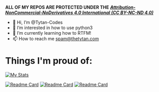 __ALL OF MY REPOS ARE PROTECTED UNDER THE__ [***Attribution-NonCommercial-NoDerivatives 4.0 International (CC BY-NC-ND 4.0)***](https://creativecommons.org/licenses/by-nc-nd/4.0/)
- 👋 Hi, I’m @Tytan-Codes
- 👀 I’m interested in how to use python3
- 🌱 I’m currently learning how to RTFM!
- 📫 How to reach me spam@thetytan.com
# Things I'm proud of:

[![My Stats](https://github-readme-stats.vercel.app/api?username=tytan-codes&theme=dark)](https://thetytan.com)

[![Readme Card](https://github-readme-stats.vercel.app/api/pin/?username=tytan-codes&repo=Better-Day&show_owner=true&theme=dark)](https://github.com/tytan-codes/better-day)
[![Readme Card](https://github-readme-stats.vercel.app/api/pin/?username=tytan-codes&repo=chatGPT&show_owner=true&theme=dark)](https://github.com/tytan-codes/chatGPT)
[![Readme Card](https://github-readme-stats.vercel.app/api/pin/?username=tytan-codes&repo=myWebsite&show_owner=true&theme=dark)](https://template1.thetytan.com)
<!---
tysudo/tysudo is a ✨ special ✨ repository because its `README.md` (this file) appears on your GitHub profile.
You can click the Preview link to take a look at your changes.
--->
